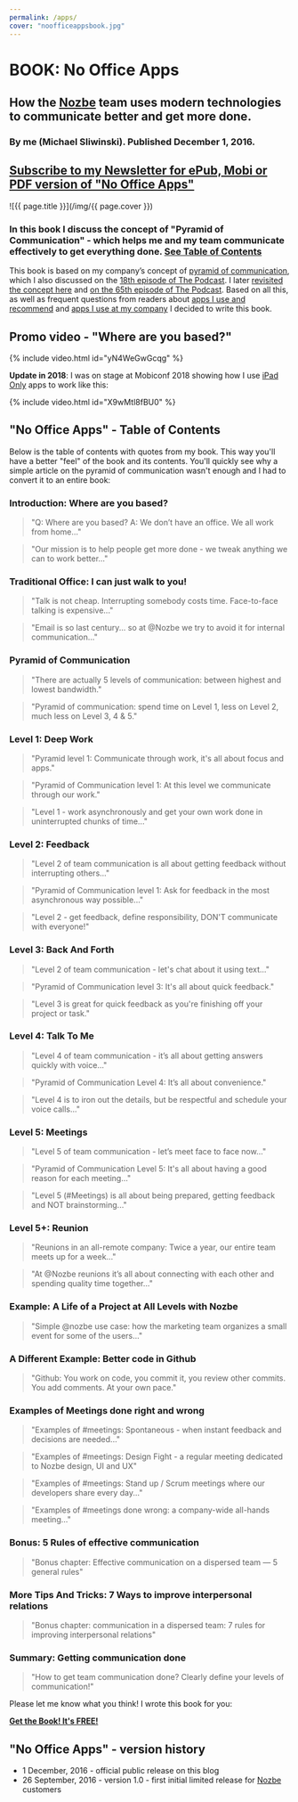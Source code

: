 ```yaml
---
permalink: /apps/
cover: "noofficeappsbook.jpg"
---
```


# BOOK: No Office Apps

## How the [Nozbe][n] team uses modern technologies to communicate better and get more done.

### By me (Michael Sliwinski). Published December 1, 2016.

## [Subscribe to my Newsletter for ePub, Mobi or PDF version of "No Office Apps"](/newsletter)

![{{ page.title }}](/img/{{ page.cover }})

### In this book I discuss the concept of "Pyramid of Communication" - which helps me and my team communicate effectively to get everything done. [See Table of Contents](#toc)

This book is based on my company’s concept of [pyramid of communication](https://sliwinski.com/communication-pyramid/), which I also discussed on the [18th episode of The Podcast](/podcast-18/). I later [revisited the concept here](https://sliwinski.com/pyramid/) and [on the 65th episode of The Podcast](/podcast-65/). Based on all this, as well as frequent questions from readers about [apps I use and recommend](https://sliwinski.com/ama-apps/) and [apps I use at my company](https://sliwinski.com/noofficeapps) I decided to write this book.

## Promo video - "Where are you based?"

{% include video.html id="yN4WeGwGcqg" %}

**Update in 2018**: I was on stage at Mobiconf 2018 showing how I use [iPad Only](/ipadonly/) apps to work like this:

{% include video.html id="X9wMtl8fBU0" %}

<a name="toc"></a>

## "No Office Apps" - Table of Contents

Below is the table of contents with quotes from my book. This way you'll have a better "feel" of the book and its contents. You'll quickly see why a simple article on the pyramid of communication wasn't enough and I had to convert it to an entire book:

### Introduction: Where are you based?

> "Q: Where are you based? A: We don’t have an office. We all work from home..."

> "Our mission is to help people get more done - we tweak anything we can to work better..."

### Traditional Office: I can just walk to you!

> "Talk is not cheap. Interrupting somebody costs time. Face-to-face talking is expensive..."

> "Email is so last century... so at @Nozbe we try to avoid it for internal communication..."

### Pyramid of Communication

> "There are actually 5 levels of communication: between highest and lowest bandwidth."

> "Pyramid of communication: spend time on Level 1, less on Level 2, much less on Level 3, 4 & 5."

### Level 1: Deep Work

> "Pyramid level 1: Communicate through work, it's all about focus and apps."

> "Pyramid of Communication level 1: At this level we communicate through our work."

> "Level 1 - work asynchronously and get your own work done in uninterrupted chunks of time..."

### Level 2: Feedback

> "Level 2 of team communication is all about getting feedback without interrupting others..."

> "Pyramid of Communication level 1: Ask for feedback in the most asynchronous way possible..."

> "Level 2 - get feedback, define responsibility, DON'T communicate with everyone!"

### Level 3: Back And Forth


> "Level 2 of team communication - let's chat about it using text..."

> "Pyramid of Communication level 3: It's all about quick feedback."

> "Level 3 is great for quick feedback as you're finishing off your project or task."

### Level 4: Talk To Me


> "Level 4 of team communication - it’s all about getting answers quickly with voice..."

> "Pyramid of Communication Level 4: It’s all about convenience."

> "Level 4 is to iron out the details, but be respectful and schedule your voice calls..."

### Level 5: Meetings


> "Level 5 of team communication - let’s meet face to face now..."

> "Pyramid of Communication Level 5: It's all about having a good reason for each meeting..."

> "Level 5 (#Meetings) is all about being prepared, getting feedback and NOT brainstorming..."

### Level 5+: Reunion


> "Reunions in an all-remote company: Twice a year, our entire team meets up for a week..."

> "At @Nozbe reunions it’s all about connecting with each other and spending quality time together..."

### Example: A Life of a Project at All Levels with Nozbe


> "Simple @nozbe use case: how the marketing team organizes a small event for some of the users..."

### A Different Example: Better code in Github


> "Github: You work on code, you commit it, you review other commits. You add comments. At your own pace."


### Examples of Meetings done right and wrong


> "Examples of #meetings: Spontaneous - when instant feedback and decisions are needed..."

> "Examples of #meetings: Design Fight - a regular meeting dedicated to Nozbe design, UI and UX"

> "Examples of #meetings: Stand up / Scrum meetings where our developers share every day..."

> "Examples of #meetings done wrong: a company-wide all-hands meeting..."

### Bonus: 5 Rules of effective communication


> "Bonus chapter: Effective communication on a dispersed team — 5 general rules"

### More Tips And Tricks: 7 Ways to improve interpersonal relations

> "Bonus chapter: communication in a dispersed team: 7 rules for improving interpersonal relations"

### Summary: Getting communication done


> "How to get team communication done? Clearly define your levels of communication!"

Please let me know what you think! I wrote this book for you:

**[Get the Book! It's FREE!](/newsletter/)**

## "No Office Apps" - version history

* 1 December, 2016 - official public release on this blog
* 26 September, 2016 - version 1.0 - first initial limited release for [Nozbe][n] customers

[n]: https://michael.gratis/nozbe
